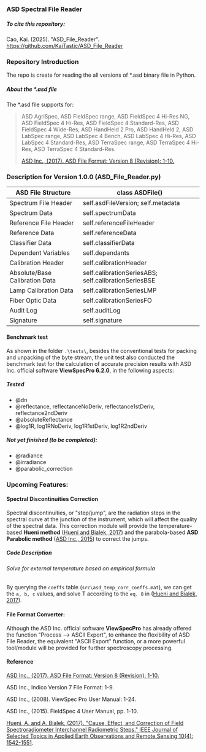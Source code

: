 ### ASD Spectral File Reader

##### To cite this repository:

Cao, Kai. (2025). "ASD_File_Reader". https://github.com/KaiTastic/ASD_File_Reader

### Repository Introduction

The repo is create for reading the all versions of *.asd binary file in Python.

##### About the *.asd file

 The *.asd file supports for:

> ASD AgriSpec, ASD FieldSpec range, ASD FieldSpec 4 Hi-Res NG, ASD FieldSpec 4 Hi-Res, ASD FieldSpec 4 Standard-Res, ASD FieldSpec 4 Wide-Res, ASD HandHeld 2 Pro, ASD HandHeld 2, ASD LabSpec range, ASD LabSpec 4 Bench, ASD LabSpec 4 Hi-Res, ASD LabSpec 4 Standard-Res, ASD TerraSpec range, ASD TerraSpec 4 Hi-Res, ASD TerraSpec 4 Standard-Res.
> 
> [ASD Inc., (2017). ASD File Format: Version 8 (Revision): 1-10. ](https://www.malvernpanalytical.com/en/learn/knowledge-center/user-manuals/asd-file-format-v8)

###   Description for Version 1.0.0 (ASD_File_Reader.py)

| ASD File Structure             | class ASDFile()                                      |
| ------------------------------ | ---------------------------------------------------- |
| Spectrum File Header           | self.asdFileVersion; self.metadata                   |
| Spectrum Data                  | self.spectrumData                                    |
| Reference File Header          | self.referenceFileHeader                             |
| Reference Data                 | self.referenceData                                   |
| Classifier Data                | self.classifierData                                  |
| Dependent Variables            | self.dependants                                      |
| Calibration Header             | self.calibrationHeader                               |
| Absolute/Base Calibration Data | self.calibrationSeriesABS; self.calibrationSeriesBSE |
| Lamp Calibration Data          | self.calibrationSeriesLMP                            |
| Fiber Optic Data               | self.calibrationSeriesFO                             |
| Audit Log                      | self.auditLog                                        |
| Signature                      | self.signature                                       |

#### Benchmark test

As shown in the folder `.\tests\`, besides the conventional tests for packing and unpacking of the byte stream, the unit test also conducted the benchmark test for the calculation of accurate precision  results with ASD Inc. official software **ViewSpecPro 6.2.0**, in the following aspects:

##### Tested

- @dn
- @reflectance, reflectanceNoDeriv, reflectance1stDeriv, reflectance2ndDeriv
- @absoluteReflectance
- @log1R, log1RNoDeriv, log1R1stDeriv, log1R2ndDeriv

##### **Not yet finished (to be completed):**

- @radiance
- @irradiance
- @parabolic_correction

### Upcoming Features:

#### Spectral Discontinuities Correction

Spectral discontinuities, or "step/jump", are the radiation steps in the spectral curve at the junction of the instrument, which will affect the quality of the spectral data. This correction module will provide the temperature-based **Hueni method** ([Hueni and Bialek, 2017]()) and the parabola-based **ASD Parabolic method** ([ASD Inc., 2015]()) to correct the jumps.

##### Code Description

###### Solve for external temperature based on empirical formula

By querying the `coeffs` table (`src\asd_temp_corr_coeffs.mat`), we can get the `a, b, c` values, and solve T according to the `eq. 8` in ([Hueni and Bialek, 2017]()).

#### File Format Converter:

Although the ASD Inc. official software **ViewSpecPro** has already offered the function "Process --> ASCII Export", to enhance the flexibility of ASD File Reader, the equivalent "ASCII Export" function, or a more powerful tool/module will be provided for further spectroscopy processing.



#### Reference

[ASD Inc., (2017). ASD File Format: Version 8 (Revision): 1-10. ](https://www.malvernpanalytical.com/en/learn/knowledge-center/user-manuals/asd-file-format-v8)

ASD Inc., Indico Version 7 File Format: 1-9.

ASD Inc., (2008). ViewSpec Pro User Manual: 1-24.

ASD Inc., (2015). FieldSpec 4 User Manual, pp. 1-10.

[Hueni, A. and A. Bialek, (2017). "Cause, Effect, and Correction of Field Spectroradiometer Interchannel Radiometric Steps." IEEE Journal of Selected Topics in Applied Earth Observations and Remote Sensing 10(4): 1542-1551](https://ieeexplore.ieee.org/document/7819458).

